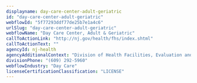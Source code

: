 ```yaml
---
displayname: day-care-center-adult-geriatric
id: "day-care-center-adult-geriatric"
webflowId: "5f77293ddf77de25b7e1a4c6"
urlSlug: "day-care-center-adult-geriatric"
webflowName: "Day Care Center, Adult & Geriatric"
callToActionLink: "http://nj.gov/health/fhs/index.shtml"
callToActionText: ""
agencyId: nj-health
agencyAdditionalContext: "Division of Health Facilities, Evaluation and Licensing, Certificate of Need and Health Care, Facility Licensure"
divisionPhone: "(609) 292-5960"
webflowIndustry: "Day Care"
licenseCertificationClassification: "LICENSE"
---
```

